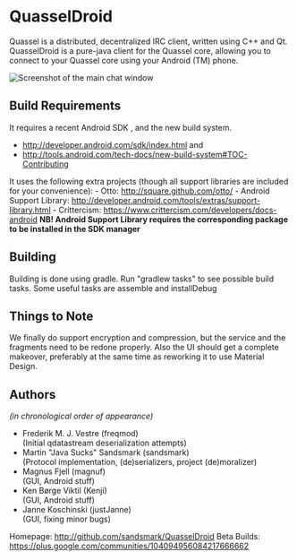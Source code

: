 QuasselDroid
============

Quassel is a distributed, decentralized IRC client, written using C++ and Qt.
QuasselDroid is a pure-java client for the Quassel core, allowing you to
connect to your Quassel core using your Android (TM) phone.

![Screenshot of the main chat window](http://i.imgur.com/IK0I9yE.png "The main chat screen – clean and easy to understand")

Build Requirements
------------------

It requires a recent Android SDK , and the new build system.
- http://developer.android.com/sdk/index.html and
- http://tools.android.com/tech-docs/new-build-system#TOC-Contributing

It uses the following extra projects (though all support libraries are included
for your convenience):
    - Otto: http://square.github.com/otto/
    - Android Support Library: http://developer.android.com/tools/extras/support-library.html
    - Crittercism: https://www.crittercism.com/developers/docs-android
**NB! Android Support Library requires the corresponding package to be installed in the SDK manager**

Building
--------
Building is done using gradle. Run "gradlew tasks" to see possible build tasks. Some useful tasks are
assemble and installDebug

Things to Note
--------------
We finally do support encryption and compression, but the service and the fragments need to be redone properly. Also the UI should get a complete makeover, preferably at the same time as reworking it to use Material Design.


Authors
-------
*(in chronological order of appearance)*

  - Frederik M. J. Vestre (freqmod)  
    (Initial qdatastream deserialization attempts)
  - Martin "Java Sucks" Sandsmark (sandsmark)  
    (Protocol implementation, (de)serializers, project (de)moralizer)
  - Magnus Fjell (magnuf)  
    (GUI, Android stuff)
  - Ken Børge Viktil (Kenji)  
    (GUI, Android stuff)
  - Janne Koschinski (justJanne)  
    (GUI, fixing minor bugs)


Homepage: http://github.com/sandsmark/QuasselDroid
Beta Builds: https://plus.google.com/communities/104094956084217666662
